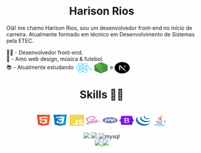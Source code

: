 
<h1 align="center"> Harison Rios </h1>

Olá! me chamo Harison Rios, sou um desenvolvedor front-end no início de carreira. Atualmente formado em técnico em Desenvolvimento de Sistemas pela ETEC.

👨‍💻 - Desenvolvedor front-end. <br>
💌 - Amo web design, música & futebol. <br>
📚 - Atualmente estudando <img align="center" alt="React.JS" height="30" width="40" src="https://raw.githubusercontent.com/devicons/devicon/master/icons/react/react-original.svg">, <img align="center" alt="Node.JS" height="30" width="40" src="https://raw.githubusercontent.com/devicons/devicon/master/icons/nodejs/nodejs-original.svg"> e <img align="center" alt="Next.JS" height="30" width="40" src="https://raw.githubusercontent.com/devicons/devicon/master/icons/nextjs/nextjs-original.svg">



<h1 align="center"> Skills 👨‍💻 </h1>


<div style="display: inline_block" align="center"><br>
  <img align="center" alt=HTML" height="30" width="40" src="https://raw.githubusercontent.com/devicons/devicon/master/icons/html5/html5-original.svg">
  <img align="center" alt=CSS" height="30" width="40" src="https://raw.githubusercontent.com/devicons/devicon/master/icons/css3/css3-original.svg">
    <img align="center" alt=JS" height="30" width="40" src="https://raw.githubusercontent.com/devicons/devicon/master/icons/javascript/javascript-plain.svg">
     <img align="center" alt=SASS" height="30" width="40" src="https://raw.githubusercontent.com/devicons/devicon/master/icons/sass/sass-original.svg">
  <img align="center" alt=PHP" height="30" width="40" src="https://raw.githubusercontent.com/devicons/devicon/master/icons/php/php-plain.svg">
      <img align="center" alt=Bootstrap" height="30" width="40" src="https://raw.githubusercontent.com/devicons/devicon/master/icons/bootstrap/bootstrap-original.svg">
        <img align="center" alt=Jquerry" height="30" width="40" src="https://raw.githubusercontent.com/devicons/devicon/master/icons/jquery/jquery-original.svg">
                      <img align="center" alt=Java" height="30" width="40" src="https://raw.githubusercontent.com/devicons/devicon/master/icons/java/java-original.svg">
 
</div>

<br>

<div align="center">
<img src="https://img.shields.io/badge/Eclipse-2C2255?style=for-the-badge&logo=eclipse&logoColor=white"/>  <img src="https://img.shields.io/badge/Visual_Studio_Code-0078D4?style=for-the-badge&logo=visual%20studio%20code&logoColor=white"/> <img alt="mysql" src="https://img.shields.io/badge/MySQL-005C84?style=for-the-badge&logo=mysql&logoColor=white"> 
 </div>


<div align="center">
 <a href="https://github.com/HarisonRios">
 <img height="150em" src="https://github-readme-stats.vercel.app/api?username=harisonrios&show_icons=true&theme=dark&includde_all_comits-true&count_private=true"/>
<img height="150em" src="https://github-readme-stats.vercel.app/api/top-langs/?username=harisonrios&layout=compact&langs_count=168&theme=dark"/>
</div>







